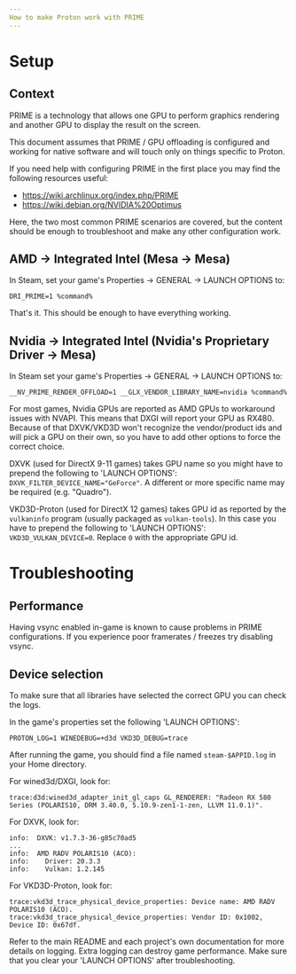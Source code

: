 ```yaml
---
How to make Proton work with PRIME
---
```


# Setup

## Context

PRIME is a technology that allows one GPU to perform graphics rendering and
another GPU to display the result on the screen.

This document assumes that PRIME / GPU offloading is configured and working
for native software and will touch only on things specific to Proton.

If you need help with configuring PRIME in the first place you may find the
following resources useful:

 * https://wiki.archlinux.org/index.php/PRIME
 * https://wiki.debian.org/NVIDIA%20Optimus


Here, the two most common PRIME scenarios are covered, but the content should
be enough to troubleshoot and make any other configuration work.


## AMD -> Integrated Intel (Mesa -> Mesa)

In Steam, set your game's Properties -> GENERAL -> LAUNCH OPTIONS to:

    DRI_PRIME=1 %command%

That's it. This should be enough to have everything working.


## Nvidia -> Integrated Intel (Nvidia's Proprietary Driver -> Mesa)

In Steam set your game's Properties -> GENERAL -> LAUNCH OPTIONS to:

    __NV_PRIME_RENDER_OFFLOAD=1 __GLX_VENDOR_LIBRARY_NAME=nvidia %command%

For most games, Nvidia GPUs are reported as AMD GPUs to workaround issues with
NVAPI. This means that DXGI will report your GPU as RX480.  Because of that
DXVK/VKD3D won't recognize the vendor/product ids and will pick a GPU on their
own, so you have to add other options to force the correct choice.

DXVK (used for DirectX 9-11 games) takes GPU name so you might have to
prepend the following to 'LAUNCH OPTIONS': `DXVK_FILTER_DEVICE_NAME="GeForce"`.
A different or more specific name may be required (e.g. "Quadro").

VKD3D-Proton (used for DirectX 12 games) takes GPU id as reported by the
`vulkaninfo` program (usually packaged as `vulkan-tools`). In this case you
have to prepend the following to 'LAUNCH OPTIONS': `VKD3D_VULKAN_DEVICE=0`.
Replace `0` with the appropriate GPU id.


# Troubleshooting

## Performance

Having vsync enabled in-game is known to cause problems in PRIME
configurations. If you experience poor framerates / freezes try disabling
vsync.

## Device selection

To make sure that all libraries have selected the correct GPU you can check
the logs.

In the game's properties set the following 'LAUNCH OPTIONS':

    PROTON_LOG=1 WINEDEBUG=+d3d VKD3D_DEBUG=trace

After running the game, you should find a file named `steam-$APPID.log` in your
Home directory.

For wined3d/DXGI, look for:

```
trace:d3d:wined3d_adapter_init_gl_caps GL_RENDERER: "Radeon RX 580 Series (POLARIS10, DRM 3.40.0, 5.10.9-zen1-1-zen, LLVM 11.0.1)".
```

For DXVK, look for:

```
info:  DXVK: v1.7.3-36-g85c70ad5
...
info:  AMD RADV POLARIS10 (ACO):
info:    Driver: 20.3.3
info:    Vulkan: 1.2.145
```

For VKD3D-Proton, look for:

```
trace:vkd3d_trace_physical_device_properties: Device name: AMD RADV POLARIS10 (ACO).
trace:vkd3d_trace_physical_device_properties: Vendor ID: 0x1002, Device ID: 0x67df.
```

Refer to the main README and each project's own documentation for more details
on logging. Extra logging can destroy game performance. Make sure that you
clear your 'LAUNCH OPTIONS' after troubleshooting.

